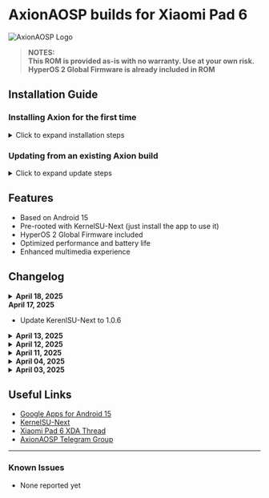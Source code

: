 # AxionAOSP builds for Xiaomi Pad 6

![AxionAOSP Logo](https://i.imgur.com/sm5iKFT.png)

> **NOTES:</br>This ROM is provided as-is with no warranty. Use at your own risk.**
> **</br>HyperOS 2 Global Firmware is already included in ROM**



## Installation Guide

### Installing Axion for the first time

<details>
<summary>Click to expand installation steps</summary>

1. Download the ROM package along with boot, dtbo and vendor_boot (links mentioned in post)
2. Put downloaded files in a folder (your platform tools folder preferred)
3. Reboot to bootloader (hold power + volume down button)
4. In your PC, open terminal where you copied the above files and run the following commands:

```bash
fastboot flash boot boot.img
fastboot flash dtbo dtbo.img
fastboot flash vendor_boot vendor_boot.img
fastboot reboot recovery
```

5. Format data via recovery (optional if flashing on the same ROM)
6. Select "Reboot to recovery" (Advanced → Reboot to recovery)
7. Select "Apply update" in recovery
8. In your PC terminal, run `adb sideload rom.zip` (replace rom.zip with the downloaded ROM package name)
9. If you are flashing a vanilla build and want to flash GApps, select "Reboot to recovery" (installation ends at 47% displayed on your PC terminal) and then sideload GApps by selecting "Apply update". Skip this step if you are already flashing a GApps build
10. Reboot to system
</details>

### Updating from an existing Axion build

<details>
<summary>Click to expand update steps</summary>

1. Select "Reboot to recovery" (Advanced → Reboot to recovery)
2. Select "Apply update" in recovery
3. In your PC terminal, run `adb sideload rom.zip` (replace rom.zip with the downloaded ROM package name)
4. If you are flashing a vanilla build and want to flash GApps, select "Reboot to recovery" (installation ends at 47% displayed on your PC terminal) and then sideload GApps by selecting "Apply update". Skip this step if you are already flashing a GApps build
5. Reboot to system
</details>

## Features

- Based on Android 15
- Pre-rooted with KernelSU-Next (just install the app to use it)
- HyperOS 2 Global Firmware included
- Optimized performance and battery life
- Enhanced multimedia experience

## Changelog
<details>
<summary><b>April 18, 2025</b></summary>

- None
</details>
<summary><b>April 17, 2025</b></summary>

- Update KerenlSU-Next to 1.0.6
</details>

<details>
<summary><b>April 13, 2025</b></summary>

- Rebased sm8250-common tree
- Dropped more GPU boost changes
- Dropped more powerhint changes
</details>

<details>
<summary><b>April 12, 2025</b></summary>

- Dropped all Powerhint changes
- Dropped all boost changes
- Dropped all "optimization" props
- Labeled some LOS Health sepolicy
</details>

<details>
<summary><b>April 11, 2025</b></summary>

- Rebased sm8250-common tree
- Added ZRAM and removed SWAP
- Added numerous powerhint changes
- Added multiple boost changes
- Removed many unneeded services
- [View full changes for common](https://github.com/ai94iq/android_device_xiaomi_sm8250-common/commits/axv-qpr2/)
</details>

<details>
<summary><b>April 04, 2025</b></summary>

- Added back Dolby Audio
- Added back Dolby Vision
- Added back Webcam over USB
- Added Per-app Refresh Rate under display settings
- Added Refresh Rate QS Tile
- Adjusted VOIP Mic configs
- Adjusted Dolby configs for BT
- Removed Viper4FX
</details>

<details>
<summary><b>April 03, 2025</b></summary>

- Removed Dolby
- Added Viper4FX
- Keyboard will be disabled when screen is turned off, only wake to lockscreen then stops
- Updated Kernel
- Updated Common Tree
- Added Firmware to ROM ZIP
</details>

## Useful Links

- [Google Apps for Android 15](https://github.com/MindTheGapps/15.0.0-arm64/releases)
- [KernelSU-Next](https://github.com/KernelSU-Next/KernelSU-Next/releases)
- [Xiaomi Pad 6 XDA Thread](https://forum.xda-developers.com/f/xiaomi-pad-6.12659/)
- [AxionAOSP Telegram Group](https://t.me/example)

---

### Known Issues

- None reported yet